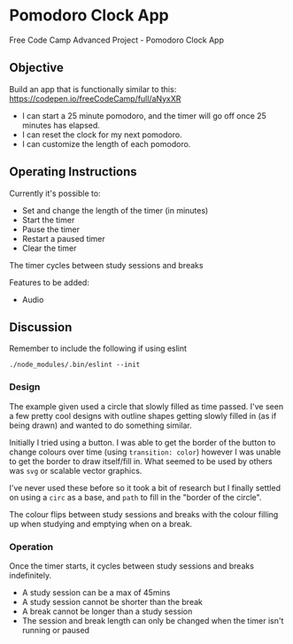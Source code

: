 # Pomodoro Clock App

Free Code Camp Advanced Project - Pomodoro Clock App

## Objective

Build an app that is functionally similar to this: https://codepen.io/freeCodeCamp/full/aNyxXR

* I can start a 25 minute pomodoro, and the timer will go off once 25 minutes has elapsed.
* I can reset the clock for my next pomodoro.
* I can customize the length of each pomodoro.

## Operating Instructions

<!-- <img src="" width="450" alt=""> -->
Currently it's possible to:
* Set and change the length of the timer (in minutes)
* Start the timer
* Pause the timer
* Restart a paused timer
* Clear the timer

The timer cycles between study sessions and breaks

Features to be added:
* Audio

## Discussion

Remember to include the following if using eslint
```
./node_modules/.bin/eslint --init
```
### Design

The example given used a circle that slowly filled as time passed. I've seen a few pretty cool designs with outline shapes getting slowly filled in (as if being drawn) and wanted to do something similar.

Initially I tried using a button. I was able to get the border of the button to change colours over time (using `transition: color`) however I was unable to get the border to draw itself/fill in. What seemed to be used by others was `svg` or scalable vector graphics.

I've never used these before so it took a bit of research but I finally settled on using a `circ` as a base, and `path` to fill in the "border of the circle".

The colour flips between study sessions and breaks with the colour filling up when studying and emptying when on a break.

### Operation

Once the timer starts, it cycles between study sessions and breaks indefinitely.

* A study session can be a max of 45mins
* A study session cannot be shorter than the break 
* A break cannot be longer than a study session
* The session and break length can only be changed when the timer isn't running or paused
